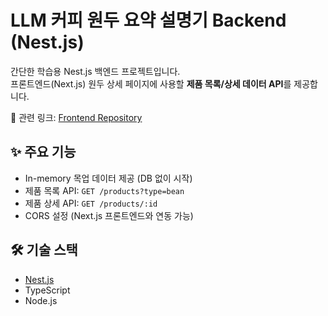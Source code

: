 # LLM 커피 원두 요약 설명기 Backend (Nest.js)

간단한 학습용 Nest.js 백엔드 프로젝트입니다.  
프론트엔드(Next.js) 원두 상세 페이지에 사용할 **제품 목록/상세 데이터 API**를 제공합니다.

🔗 관련 링크: [Frontend Repository](https://github.com/JinWorkBench/coffee-shop-frontend)

## ✨ 주요 기능
- In-memory 목업 데이터 제공 (DB 없이 시작)
- 제품 목록 API: `GET /products?type=bean`
- 제품 상세 API: `GET /products/:id`
- CORS 설정 (Next.js 프론트엔드와 연동 가능)

## 🛠 기술 스택
- [Nest.js](https://nestjs.com/)  
- TypeScript  
- Node.js
